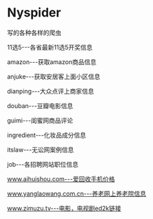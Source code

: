 # Nyspider
写的各种各样的爬虫

11选5---各省最新11选5开奖信息

amazon---获取amazon商品信息

anjuke---获取安居客上面小区信息

dianping---大众点评上商家信息

douban---豆瓣电影信息

guimi---闺蜜网商品评论

ingredient---化妆品成分信息

itslaw---无讼网案例信息

job---各招聘网站职位信息

www.aihuishou.com---爱回收手机价格

www.yanglaowang.com.cn---养老网上养老院信息

www.zimuzu.tv---电影，电视剧ed2k链接

